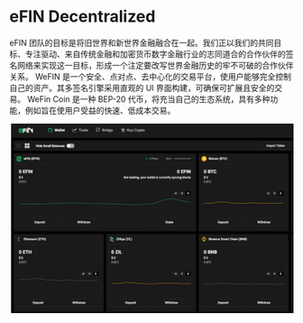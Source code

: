 # eFIN Decentralized

eFIN 团队的目标是将旧世界和新世界金融融合在一起。我们正以我们的共同目标、专注驱动、来自传统金融和加密货币数字金融行业的志同道合的合作伙伴的签名网络来实现这一目标，形成一个注定要改写世界金融历史的牢不可破的合作伙伴关系。
WeFIN 是一个安全、点对点、去中心化的交易平台，使用户能够完全控制自己的资产。其多签名引擎采用直观的 UI 界面构建，可确保可扩展且安全的交易。
WeFin Coin 是一种 BEP-20 代币，将充当自己的生态系统，具有多种功能，例如旨在使用户受益的快速、低成本交易。

![efindecentralized-dapp-defi-bsc-image1_a349fc81e60cd11b660ddea032b1d79e](efindecentralized-dapp-defi-bsc-image1_a349fc81e60cd11b660ddea032b1d79e.png)
